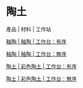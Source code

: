 # 陶土

產品 | 材料 | 工作站

[釉陶 | 釉陶 | 工作台：有序](/zh_tw/recipes/terracotta/glazed_terracotta__tag_glazed_terracotta__crafting_shaped.md)

[釉陶 | 釉陶 | 工作台：無序](/zh_tw/recipes/terracotta/glazed_terracotta__tag_glazed_terracotta__crafting_shapeless.md)

[陶土 | 彩色陶土 | 工作台：有序](/zh_tw/recipes/terracotta/terracotta__tag_colored_terracotta__crafting_shaped.md)

[陶土 | 彩色陶土 | 工作台：無序](/zh_tw/recipes/terracotta/terracotta__tag_colored_terracotta__crafting_shapeless.md)

